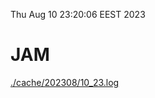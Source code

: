 Thu Aug 10 23:20:06 EEST 2023
# JAM
<a href='./cache/202308/10_23.log'>./cache/202308/10_23.log</a>
